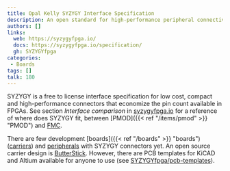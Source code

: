 ```yaml
---
title: Opal Kelly SYZYGY Interface Specification
description: An open standard for high-performance peripheral connectivity
authors: []
links:
  web: https://syzygyfpga.io/
  docs: https://syzygyfpga.io/specification/
  gh: SYZYGYfpga
categories:
 - Boards
tags: []
talk: 180
---
```


SYZYGY is a free to license interface specification for low cost, compact and high-performance connectors that economize the pin count available in FPGAs. See section *Interface comparison* in [syzygyfpga.io](https://syzygyfpga.io/) for a reference of where does SYZYGY fit, between [PMOD]({{< ref "/items/pmod" >}} "PMOD") and [FMC](https://en.wikipedia.org/wiki/FPGA_Mezzanine_Card).

There are few development [boards]({{< ref "/boards" >}} "boards") ([carriers](https://syzygyfpga.io/carriers/)) and [peripherals](https://syzygyfpga.io/peripherals/) with SYZYGY connectors yet. An open source carrier design is [ButterStick](https://github.com/hdl/constraints/blob/main/board/.todo/ButterStick.yml). However, there are PCB templates for KiCAD and Altium available for anyone to use (see [SYZYGYfpga/pcb-templates](https://github.com/SYZYGYfpga/pcb-templates)).

